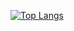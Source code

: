 [![Top Langs](https://github-readme-stats.vercel.app/api/top-langs/?username=ro6ley&layout=compact)](https://github.com/anuraghazra/github-readme-stats)

<!--
**ro6ley/ro6ley** is a ✨ _special_ ✨ repository because its `README.md` (this file) appears on your GitHub profile.

Here are some ideas to get you started:

- 🔭 I’m currently working on ...
- 🌱 I’m currently learning ...
- 👯 I’m looking to collaborate on ...
- 🤔 I’m looking for help with ...
- 💬 Ask me about ...
- 📫 How to reach me: ...
- 😄 Pronouns: ...
- ⚡ Fun fact: ...
-->

